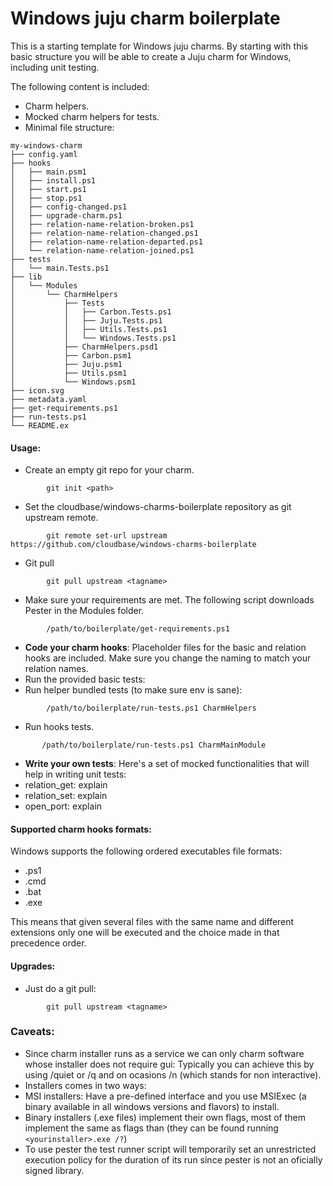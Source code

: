 ﻿# Windows juju charm boilerplate

This is a starting template for Windows juju charms.
By starting with this basic structure you will be able to create a Juju charm for Windows, including unit testing.

The following content is included:
* Charm helpers.
* Mocked charm helpers for tests.
* Minimal file structure:
```
my-windows-charm
├── config.yaml
├── hooks
│   ├── main.psm1
│   ├── install.ps1
│   ├── start.ps1
│   ├── stop.ps1
│   ├── config-changed.ps1
│   ├── upgrade-charm.ps1
│   ├── relation-name-relation-broken.ps1
│   ├── relation-name-relation-changed.ps1
│   ├── relation-name-relation-departed.ps1
│   └── relation-name-relation-joined.ps1
├── tests
│   └── main.Tests.ps1
├── lib
│   └── Modules
│       └── CharmHelpers
│           ├── Tests
│           │   ├── Carbon.Tests.ps1
│           │   ├── Juju.Tests.ps1
│           │   ├── Utils.Tests.ps1
│           │   └── Windows.Tests.ps1
│           ├── CharmHelpers.psd1
│           ├── Carbon.psm1
│           ├── Juju.psm1
│           ├── Utils.psm1
│           └── Windows.psm1
├── icon.svg
├── metadata.yaml
├── get-requirements.ps1
├── run-tests.ps1
└── README.ex

```


#### Usage:
- Create an empty git repo for your charm. 
```
        git init <path>
```
- Set the cloudbase/windows-charms-boilerplate repository as git upstream remote.
```
        git remote set-url upstream https://github.com/cloudbase/windows-charms-boilerplate
```
- Git pull
```
        git pull upstream <tagname>
```
- Make sure your requirements are met. The following script downloads Pester in the Modules folder.
```
        /path/to/boilerplate/get-requirements.ps1
```
- **Code your charm hooks**: Placeholder files for the basic and relation hooks are included. Make sure you change the naming to match your relation names.
- Run the provided basic tests:
 - Run helper bundled tests (to make sure env is sane):
```
        /path/to/boilerplate/run-tests.ps1 CharmHelpers
```
 - Run hooks tests.
```
       /path/to/boilerplate/run-tests.ps1 CharmMainModule
```
- **Write your own tests**: Here's a set of mocked functionalities that will help in writing unit tests:
 - relation_get: explain
 - relation_set: explain
 - open_port: explain

#### Supported charm hooks formats:
Windows supports the following ordered executables file formats:
* .ps1
* .cmd
* .bat
* .exe

This means that given several files with the same name and different extensions only one will be executed and the choice made in that precedence order.

#### Upgrades:
- Just do a git pull:
```
        git pull upstream <tagname>
```

### Caveats:
- Since charm installer runs as a service we can only charm software whose installer does not require gui:
Typically you can achieve this by using /quiet or /q and on ocasions /n (which stands for non interactive).
- Installers comes in two ways:
 - MSI installers: Have a pre-defined interface and you use MSIExec (a binary available in all windows versions and flavors) to install.
 - Binary installers (.exe files) implement their own flags, most of them implement the same as flags than (they can be found running `<yourinstaller>.exe /?`)
- To use pester the test runner script will temporarily set an unrestricted execution policy for the duration of its run since pester is not an oficially signed library.

